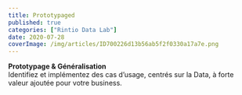 ```yaml
---
title: Prototypaged
published: true
categories: ["Rintio Data Lab"]
date: 2020-07-28
coverImage: /img/articles/ID700226d13b56ab5f2f0330a17a7e.png
---
```


**Prototypage & Généralisation**  
Identifiez et implémentez des cas d’usage, centrés sur la Data, à forte valeur ajoutée pour votre business.
